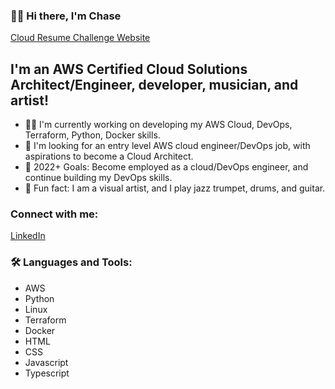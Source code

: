 ### 👨‍💻 Hi there, I'm Chase 
<a href="https://chasedecosterresume.com">Cloud Resume Challenge Website</a>

## I'm an AWS Certified Cloud Solutions Architect/Engineer, developer, musician, and artist!
- 💪🏻 I'm currently working on developing my AWS Cloud, DevOps, Terraform, Python, Docker skills. 
- 🤝 I'm looking for an entry level AWS cloud engineer/DevOps job, with aspirations to become a Cloud Architect.
- 📶 2022+ Goals: Become employed as a cloud/DevOps engineer, and continue building my DevOps skills. 
- 🎺 Fun fact: I am a visual artist, and I play jazz trumpet, drums, and guitar. 

### Connect with me:
<a href="https://www.linkedin.com/in/chasedecoster/">LinkedIn</a>

### 🛠 Languages and Tools:
- AWS
- Python
- Linux
- Terraform
- Docker
- HTML
- CSS 
- Javascript
- Typescript

<br>
<br>

[website]: https://chasedecosterresume.com

